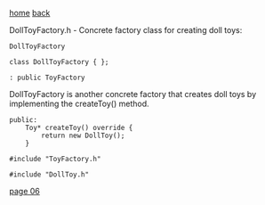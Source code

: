 [home](./page01.md)
[back](./page05.md)

DollToyFactory.h - Concrete factory class for creating doll toys:

```
DollToyFactory
```

```
class DollToyFactory { };
```

```
: public ToyFactory
```

DollToyFactory is another concrete factory that creates doll toys by implementing the createToy() method.

```
public:
    Toy* createToy() override {
        return new DollToy();
    }
```


```
#include "ToyFactory.h"
```

```
#include "DollToy.h"
```


[page 06](./page07.md)
